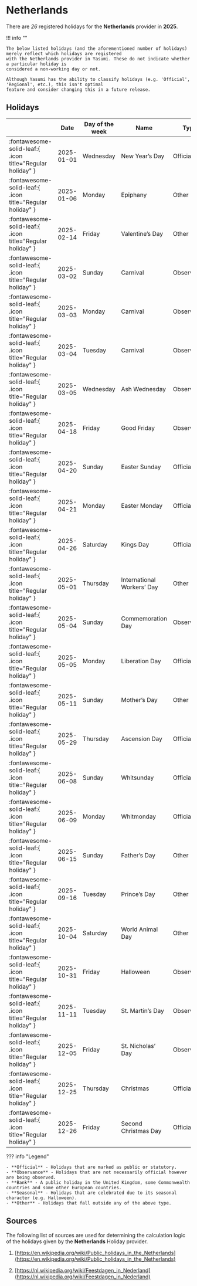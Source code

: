 # Netherlands

There are _26_ registered holidays for the **Netherlands** provider in **2025**.

!!! info ""

    The below listed holidays (and the aforementioned number of holidays) merely reflect which holidays are registered
    with the Netherlands provider in Yasumi. These do not indicate whether a particular holiday is
    considered a non-working day or not.

    Although Yasumi has the ability to classify holidays (e.g. 'Official', 'Regional', etc.), this isn't optimal
    feature and consider changing this in a future release.

## Holidays

|     | Date | Day of the week | Name | Type |
| --- | ---- | --------------- | ---- | ---- |
| :fontawesome-solid-leaf:{ .icon title="Regular holiday" } | 2025-01-01 | Wednesday | New Year’s Day | Official |
| :fontawesome-solid-leaf:{ .icon title="Regular holiday" } | 2025-01-06 | Monday | Epiphany | Other |
| :fontawesome-solid-leaf:{ .icon title="Regular holiday" } | 2025-02-14 | Friday | Valentine’s Day | Other |
| :fontawesome-solid-leaf:{ .icon title="Regular holiday" } | 2025-03-02 | Sunday | Carnival | Observance |
| :fontawesome-solid-leaf:{ .icon title="Regular holiday" } | 2025-03-03 | Monday | Carnival | Observance |
| :fontawesome-solid-leaf:{ .icon title="Regular holiday" } | 2025-03-04 | Tuesday | Carnival | Observance |
| :fontawesome-solid-leaf:{ .icon title="Regular holiday" } | 2025-03-05 | Wednesday | Ash Wednesday | Observance |
| :fontawesome-solid-leaf:{ .icon title="Regular holiday" } | 2025-04-18 | Friday | Good Friday | Observance |
| :fontawesome-solid-leaf:{ .icon title="Regular holiday" } | 2025-04-20 | Sunday | Easter Sunday | Official |
| :fontawesome-solid-leaf:{ .icon title="Regular holiday" } | 2025-04-21 | Monday | Easter Monday | Official |
| :fontawesome-solid-leaf:{ .icon title="Regular holiday" } | 2025-04-26 | Saturday | Kings Day | Official |
| :fontawesome-solid-leaf:{ .icon title="Regular holiday" } | 2025-05-01 | Thursday | International Workers’ Day | Other |
| :fontawesome-solid-leaf:{ .icon title="Regular holiday" } | 2025-05-04 | Sunday | Commemoration Day | Observance |
| :fontawesome-solid-leaf:{ .icon title="Regular holiday" } | 2025-05-05 | Monday | Liberation Day | Official |
| :fontawesome-solid-leaf:{ .icon title="Regular holiday" } | 2025-05-11 | Sunday | Mother’s Day | Other |
| :fontawesome-solid-leaf:{ .icon title="Regular holiday" } | 2025-05-29 | Thursday | Ascension Day | Official |
| :fontawesome-solid-leaf:{ .icon title="Regular holiday" } | 2025-06-08 | Sunday | Whitsunday | Official |
| :fontawesome-solid-leaf:{ .icon title="Regular holiday" } | 2025-06-09 | Monday | Whitmonday | Official |
| :fontawesome-solid-leaf:{ .icon title="Regular holiday" } | 2025-06-15 | Sunday | Father’s Day | Other |
| :fontawesome-solid-leaf:{ .icon title="Regular holiday" } | 2025-09-16 | Tuesday | Prince’s Day | Other |
| :fontawesome-solid-leaf:{ .icon title="Regular holiday" } | 2025-10-04 | Saturday | World Animal Day | Other |
| :fontawesome-solid-leaf:{ .icon title="Regular holiday" } | 2025-10-31 | Friday | Halloween | Observance |
| :fontawesome-solid-leaf:{ .icon title="Regular holiday" } | 2025-11-11 | Tuesday | St. Martin’s Day | Observance |
| :fontawesome-solid-leaf:{ .icon title="Regular holiday" } | 2025-12-05 | Friday | St. Nicholas’ Day | Observance |
| :fontawesome-solid-leaf:{ .icon title="Regular holiday" } | 2025-12-25 | Thursday | Christmas | Official |
| :fontawesome-solid-leaf:{ .icon title="Regular holiday" } | 2025-12-26 | Friday | Second Christmas Day | Official |

??? info "Legend"

    - **Official** - Holidays that are marked as public or statutory.
    - **Observance** - Holidays that are not necessarily official however are being observed.
    - **Bank** - A public holiday in the United Kingdom, some Commonwealth countries and some other European countries.
    - **Seasonal** - Holidays that are celebrated due to its seasonal character (e.g. Halloween).
    - **Other** - Holidays that fall outside any of the above type.

## Sources

The following list of sources are used for determining the calculation logic of
the holidays given by the **Netherlands** Holiday provider.


1. [https://en.wikipedia.org/wiki/Public_holidays_in_the_Netherlands](https://en.wikipedia.org/wiki/Public_holidays_in_the_Netherlands)
   
1. [https://nl.wikipedia.org/wiki/Feestdagen_in_Nederland](https://nl.wikipedia.org/wiki/Feestdagen_in_Nederland)
   
